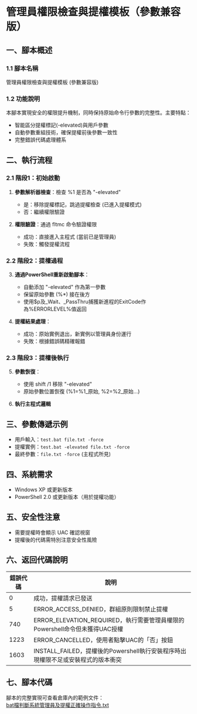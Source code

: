 ﻿# 管理員權限檢查與提權模板（參數兼容版）  

## 一、腳本概述  

### 1.1 腳本名稱  

管理員權限檢查與提權模板 (參數兼容版)  

### 1.2 功能說明  

本腳本實現安全的權限提升機制，同時保持原始命令行參數的完整性。主要特點：  

- 智能區分提權標記(-elevated)與用戶參數  
- 自動參數重組技術，確保提權前後參數一致性  
- 完整錯誤代碼處理體系  

## 二、執行流程  

### 2.1 階段1：初始啟動  

1. **參數解析器檢查**：檢查 %1 是否為 "-elevated"  

   - 是：移除提權標記，跳過提權檢查 (已進入提權模式)  
   - 否：繼續權限驗證  

2. **權限驗證**：通過 fltmc 命令驗證權限  

   - 成功：直接進入主程式 (當前已是管理員)  
   - 失敗：觸發提權流程  

### 2.2 階段2：提權過程  

3. **通過PowerShell重新啟動腳本**：  

   - 自動添加 "-elevated" 作為第一參數  
   - 保留原始參數 (%*) 接在後方  
   - 使用$p及_Wait、_PassThru捕獲新進程的ExitCode作為%ERRORLEVEL%值返回  

4. **提權結果處理**：  

   - 成功：原始實例退出，新實例以管理員身份運行  
   - 失敗：根據錯誤碼精確報錯  

### 2.3 階段3：提權後執行  

5. **參數恢復**：  

   - 使用 shift /1 移除 "-elevated"  
   - 原始參數位置恢復 (%1=%1_原始, %2=%2_原始...)  

6. **執行主程式邏輯**  


## 三、參數傳遞示例  

- 用戶輸入：`test.bat file.txt -force`  
- 提權實例：`test.bat -elevated file.txt -force`  
- 最終參數：`file.txt -force` (主程式所見)  


## 四、系統需求  

- Windows XP 或更新版本  
- PowerShell 2.0 或更新版本（用於提權功能）  


## 五、安全性注意  

- 需要提權時會顯示 UAC 確認視窗  
- 提權後的代碼需特別注意安全性風險  


## 六、返回代碼說明  

| 錯誤代碼 | 說明 |  
|----------|------|  
| 0 | 成功，提權請求已發送 |  
| 5 | ERROR_ACCESS_DENIED，群組原則限制禁止提權 |  
| 740 | ERROR_ELEVATION_REQUIRED，執行需要管理員權限的Powershell命令但未獲得UAC授權 |  
| 1223 | ERROR_CANCELLED，使用者點擊UAC的「否」按鈕 |  
| 1603 | INSTALL_FAILED，提權後的Powershell執行安裝程序時出現權限不足或安裝程式的版本衝突 |  


## 七、腳本代碼  

腳本的完整實現可查看倉庫內的範例文件：  
[bat檔判斷系統管理員及提權正確操作指令.txt](https://github.com/你的用戶名/2025-batch-file-q_a/blob/main/admin-check/bat檔判斷系統管理員及提權正確操作指令.txt)  